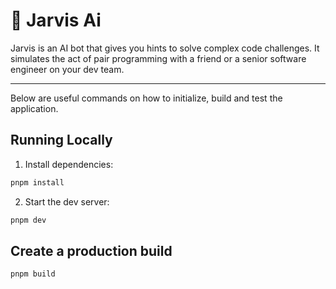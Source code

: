 # 🤖 Jarvis Ai

Jarvis is an AI bot that gives you hints to solve complex code challenges. It simulates the act of pair programming with a friend or a senior software engineer on your dev team.

---

Below are useful commands on how to initialize, build and test the application.

## Running Locally

1. Install dependencies:

```sh
pnpm install
```

2. Start the dev server:

```sh
pnpm dev
```

## Create a production build

```sh
pnpm build
```
